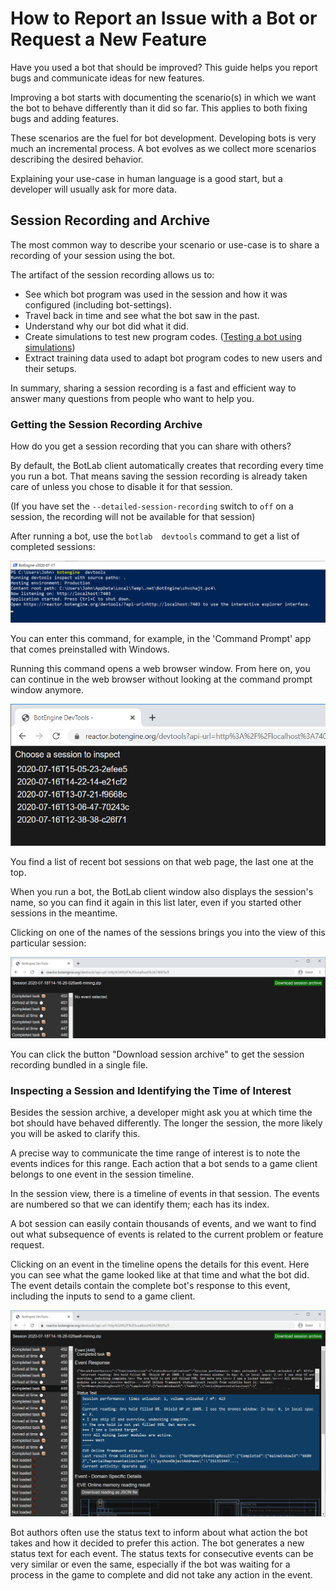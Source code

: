 # How to Report an Issue with a Bot or Request a New Feature

Have you used a bot that should be improved?
This guide helps you report bugs and communicate ideas for new features.

Improving a bot starts with documenting the scenario(s) in which we want the bot to behave differently than it did so far. This applies to both fixing bugs and adding features.

These scenarios are the fuel for bot development. Developing bots is very much an incremental process. A bot evolves as we collect more scenarios describing the desired behavior.

Explaining your use-case in human language is a good start, but a developer will usually ask for more data.

## Session Recording and Archive

The most common way to describe your scenario or use-case is to share a recording of your session using the bot.

The artifact of the session recording allows us to:

+ See which bot program was used in the session and how it was configured (including bot-settings).
+ Travel back in time and see what the bot saw in the past.
+ Understand why our bot did what it did.
+ Create simulations to test new program codes. ([Testing a bot using simulations](https://to.botlab.org/guide/testing-a-bot-using-simulations))
+ Extract training data used to adapt bot program codes to new users and their setups.

In summary, sharing a session recording is a fast and efficient way to answer many questions from people who want to help you.

### Getting the Session Recording Archive

How do you get a session recording that you can share with others?

By default, the BotLab client automatically creates that recording every time you run a bot. That means saving the session recording is already taken care of unless you chose to disable it for that session.

(If you have set the `--detailed-session-recording` switch to `off` on a session, the recording will not be available for that session)

After running a bot, use the `botlab  devtools` command to get a list of completed sessions:

![Opening DevTools from the command-line](./image/2020-07-18-open-botengine-devtools.png)

You can enter this command, for example, in the 'Command Prompt' app that comes preinstalled with Windows.

Running this command opens a web browser window. From here on, you can continue in the web browser without looking at the command prompt window anymore.

![DevTools - choose a session to inspect](./image/2020-07-18-botengine-devtools-choose-session.png)

You find a list of recent bot sessions on that web page, the last one at the top.

When you run a bot, the BotLab client window also displays the session's name, so you can find it again in this list later, even if you started other sessions in the meantime.

Clicking on one of the names of the sessions brings you into the view of this particular session:

![DevTools - initial view of a session](./image/2020-07-18-botengine-devtools-session-init.png)

You can click the button "Download session archive" to get the session recording bundled in a single file.

### Inspecting a Session and Identifying the Time of Interest

Besides the session archive, a developer might ask you at which time the bot should have behaved differently. The longer the session, the more likely you will be asked to clarify this.

A precise way to communicate the time range of interest is to note the events indices for this range. Each action that a bot sends to a game client belongs to one event in the session timeline.

In the session view, there is a timeline of events in that session. The events are numbered so that we can identify them; each has its index.

A bot session can easily contain thousands of events, and we want to find out what subsequence of events is related to the current problem or feature request.

Clicking on an event in the timeline opens the details for this event. Here you can see what the game looked like at that time and what the bot did. The event details contain the complete bot's response to this event, including the inputs to send to a game client.

![DevTools - view of a bot session event](./image/2020-07-18-botengine-devtools-session-selected-event.png)

Bot authors often use the status text to inform about what action the bot takes and how it decided to prefer this action. The bot generates a new status text for each event. The status texts for consecutive events can be very similar or even the same, especially if the bot was waiting for a process in the game to complete and did not take any action in the event.

